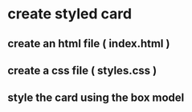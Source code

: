 # create styled card

## create an html file ( index.html )

## create a css file ( styles.css )

## style the card using the box model
